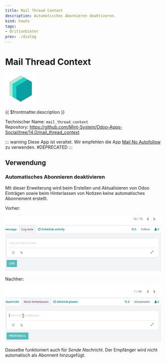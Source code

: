```yaml
---
title: Mail Thread Context
description: Automatisches Abonnieren deaktiveren.
kind: howto
tags:
- Drittanbieter
prev: ./dialog
---
```

# Mail Thread Context
![icon_oms_box](attachments/icons_odoo_mint_system.png)

{{ $frontmatter.description }}
 
Technischer Name: `mail_thread_context`\
Repository: <https://github.com/Mint-System/Odoo-Apps-Social/tree/14.0/mail_thread_context>

::: warning
Diese App ist veraltet. Wir empfehlen die App [Mail No Autofollow](Mail%20No%20Autofollow.md) zu verwenden.
#DEPRECATED
:::

## Verwendung

### Automatisches Abonnieren deaktivieren

Mit dieser Erweiterung wird beim Erstellen und Aktualisieren von Odoo Einträgen sowie beim Hinterlassen von Notizen keine automatisches Abonnement erstellt.

Vorher:

![Mail Thread Context Notiz vorher](attachments/Mail%20Thread%20Context%20Notiz%20vorher.gif)

Nachher:

![Mail Thread Context Notiz nachher](attachments/Mail%20Thread%20Context%20Notiz%20nachher.gif)

Dasselbe funktioniert auch für *Sende Nachricht*. Der Empfänger wird nicht automatisch als Abonnent hinzugefügt.
